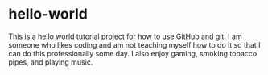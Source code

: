 # hello-world
This is a hello world tutorial project for how to use GitHub and git.
I am someone who likes coding and am not teaching myself how to do it so that I can do this professionally some day. I also enjoy gaming, smoking tobacco pipes, and playing music.
